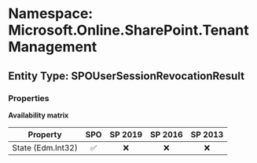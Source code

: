 # Namespace: Microsoft.Online.SharePoint.TenantManagement

## Entity Type: SPOUserSessionRevocationResult

### Properties

**Availability matrix**

Property | SPO | SP 2019 | SP 2016 | SP 2013
----------|:---:|:-------:|:-------:|:-------:
State (Edm.Int32) | ✅ | ❌ | ❌ | ❌